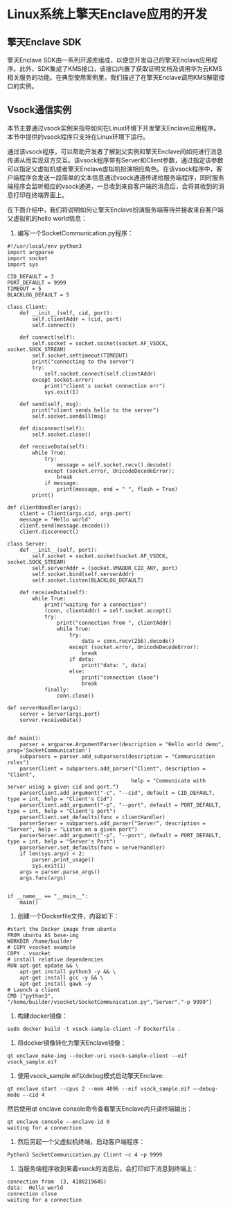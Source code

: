 # Linux系统上擎天Enclave应用的开发<a name="ecs_03_1415"></a>

## 擎天Enclave SDK<a name="zh-cn_topic_0000001409393257_section12691146193814"></a>

擎天Enclave SDK由一系列开源库组成，以便您开发自己的擎天Enclave应用程序。此外，SDK集成了KMS接口，该接口内置了获取证明文档及调用华为云KMS相关服务的功能。在典型使用案例里，我们描述了在擎天Enclave调用KMS解密接口的实例。

## Vsock通信实例<a name="zh-cn_topic_0000001409393257_section688618101393"></a>

本节主要通过vsock实例来指导如何在Linux环境下开发擎天Enclave应用程序。本节中提供的vsock程序只支持在Linux环境下运行。

通过该vsock程序，可以帮助开发者了解到父实例和擎天Enclave间如何进行消息传递从而实现双方交互。该vsock程序带有Server和Client参数，通过指定该参数可以指定父虚拟机或者擎天Enclave虚拟机扮演相应角色。在该vsock程序中，客户端程序会发送一段简单的文本信息通过vsock通道传递给服务端程序，同时服务端程序会监听相应的vsock通道，一旦收到来自客户端的消息后，会将其收到的消息打印在终端界面上。

在下面介绍中，我们将说明如何让擎天Enclave扮演服务端等待并接收来自客户端父虚拟机的hello world信息：

1.  编写一个SocketCommunication.py程序：

```
#!/usr/local/env python3
import argparse
import socket
import sys
​
CID_DEFAULT = 3
PORT_DEFAULT = 9999
TIMEOUT = 5
BLACKLOG_DEFAULT = 5
​
class Client:
    def __init__(self, cid, port):
        self.clientAddr = (cid, port)
        self.connect()
​
    def connect(self):
        self.socket = socket.socket(socket.AF_VSOCK, socket.SOCK_STREAM)
        self.socket.settimeout(TIMEOUT)
        print("connecting to the server")
        try:
            self.socket.connect(self.clientAddr)
        except socket.error:
            print("client's socket connection err")
            sys.exit(1)
​
    def send(self, msg):
        print("client sends hello to the server")
        self.socket.sendall(msg)
​
    def disconnect(self):
        self.socket.close()
​
    def receiveData(self):
        while True:
            try:
                message = self.socket.recv().decode()
            except (socket.error, UnicodeDecodeError):
                break
            if message:
                print(message, end = " ", flush = True)
        print()
​
def clientHandler(args):
    client = Client(args.cid, args.port)
    message = "Hello world"
    client.send(message.encode())
    client.disconnect()
​
class Server:
    def __init__(self, port):
        self.socket = socket.socket(socket.AF_VSOCK, socket.SOCK_STREAM)
        self.serverAddr = (socket.VMADDR_CID_ANY, port)
        self.socket.bind(self.serverAddr)
        self.socket.listen(BLACKLOG_DEFAULT)
​
    def receiveData(self):
        while True:
            print("waiting for a connection")
            (conn, clientAddr) = self.socket.accept()
            try:
                print("connection from ", clientAddr)
                while True:
                    try: 
                        data = conn.recv(256).decode()
                    except (socket.error, UnicodeDecodeError):
                        break
                    if data:
                        print("data: ", data)
                    else:
                        print("connection close")
                        break
            finally:
                conn.close()
​
def serverHandler(args):
    server = Server(args.port)
    server.receiveData()
​
​
def main():
    parser = argparse.ArgumentParser(description = "Hello world demo", prog='SocketCommunication')
    subparsers = parser.add_subparsers(description = "Communication roles")
    parserClient = subparsers.add_parser("Client", description = "Client",
                                        help = "Communicate with server using a given cid and port.")
    parserClient.add_argument("-c", "--cid", default = CID_DEFAULT, type = int, help = "Client's Cid")
    parserClient.add_argument("-p", "--port", default = PORT_DEFAULT, type = int, help = "Client's port")
    parserClient.set_defaults(func = clientHandler)
    parserServer = subparsers.add_parser("Server", description = "Server", help = "Listen on a given port")
    parserServer.add_argument("-p", "--port", default = PORT_DEFAULT, type = int, help = "Server's Port")
    parserServer.set_defaults(func = serverHandler)
    if len(sys.argv) < 2:
        parser.print_usage()
        sys.exit(1)
    args = parser.parse_args()
    args.func(args)
​
​
if __name__ == "__main__":
    main()
```

1.  创建一个Dockerfile文件，内容如下：

```
#start the Docker image from ubuntu
FROM ubuntu AS base-img
WORKDIR /home/builder
# COPY vsocket example
COPY . vsocket
# install relative dependencies
RUN apt-get update && \
    apt-get install python3 -y && \
    apt-get install gcc -y && \
    apt-get install gawk –y
# Launch a client
CMD ["python3", "/home/builder/vsocket/SocketCommunication.py","Server","-p 9999"]
```

1.  构建docker镜像：

```
sudo docker build -t vsock-sample-client –f Dockerfile .
```

1.  将docker镜像转化为擎天Enclave镜像：

```
qt enclave make-img --docker-uri vsock-sample-client --eif vsock_sample.eif
```

1.  使用vsock\_sample.eif以debug模式启动擎天Enclave:

```
qt enclave start --cpus 2 --mem 4096 --eif vsock_sample.eif –-debug-mode –-cid 4
```

然后使用qt enclave console命令查看擎天Enclave内只读终端输出：

```
qt enclave console –-enclave-id 0
waiting for a connection
```

1.  然后另起一个父虚拟机终端，启动客户端程序：

```
Python3 SocketCommunication.py Client –c 4 –p 9999
```

1.  当服务端程序收到来着vsock的消息后，会打印如下消息到终端上：

```
connection from  (3, 4180219645)
data:  Hello world
connection close
waiting for a connection
```

